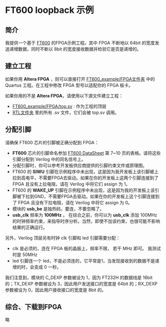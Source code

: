 FT600 loopback 示例
===============================

## 简介

我提供一个基于 [FT600](https://ftdichip.com/Products/ICs/FT600.htm) 的FPGA示例工程。其中 FPGA 不断地以 64bit 的宽度发送递增数据，同时不断以 8bit 的宽度接收数据并检验它是否是递增的。

## 建立工程

如果你用 **Altera FPGA** ，则可以直接打开 [FT600_example/FPGA文件夹](../FT600_example/FPGA) 中的 Quartus 工程。在工程中修改 FPGA 型号以适配你的 FPGA 板卡。

如果你用的不是 **Altera FPGA**，请使用以下源文件建立工程：

* [FT600_example/FPGA/top.sv](../FT600_example/FPGA/top.sv) : 作为工程的顶层
* [RTL文件夹](../RTL) 里的所有 .sv 文件，它们会被 top.sv 调用。

## 分配引脚

请确保 FT600 芯片的引脚被正确分配到 FPGA：

* **FT600** 芯片的引脚命名参加 [FT600 DataSheet](https://www.ftdichip.com/Support/Documents/DataSheets/ICs/DS_FT600Q-FT601Q%20IC%20Datasheet.pdf) 第 7~10 页的表格。请将这些引脚分配到 Verilog 中的同名信号上。
* 分配引脚时，你可以参考开发板供应商提供的引脚约束文件或原理图。
* FT600 的 **SIWU** 引脚在示例程序中未出现，这是因为我开发板上该引脚被上拉到高电平，不需要FPGA去驱动。如果在你的开发板上这两个引脚连接到了 FPGA 且没有上拉电阻，请在 Verilog 中将它们 assign 为 1。
* FT600 的 **WAKE_UP** 引脚在示例程序中未出现，这是因为我的开发板上该引脚被下拉到GND，不需要FPGA去驱动。如果在你的开发板上这个引脚连接到了 FPGA 且没有下拉电阻，请在 Verilog 中将它 assign 为 0。
* 模块的 **usb_be** 是独热码，要连，不要忽略了。
* **usb_clk** 频率为 **100MHz** 。 在综合之前，你可以为 **usb_clk** 添加 100MHz 的时钟频率约束，来指导时序分析。当然，即使不加该约束，也很可能不影响结果的正确运行。

另外，Verilog 顶层另有时钟 clk 引脚和 led 引脚需要分配：

* clk 是必须的，连在 FPGA 板的晶振上，频率不限， 若干 MHz 即可。 我测试时是 50MHz
* led 引脚连一个 led，不是必须连的，它平常是1，当发现接收到的数据不是递增的时，会变成 0 一秒。

我们注意到，模块的 C_DEXP 参数被设为 1，因为 FT232H 的数据线是 16bit 的；TX_DEXP 参数被设为 3，因此用户发送接口的宽度是 64bit 的；RX_DEXP 参数被设为 0，因此用户接收接口的宽度是 8bit 的。

## 综合、下载到FPGA

略
